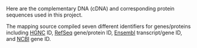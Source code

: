 Here are the complementary DNA (cDNA) and corresponding protein sequences used in this project.

The mapping source compiled seven different identifiers for genes/proteins including [HGNC](https://www.genenames.org/) ID, [RefSeq](https://www.ncbi.nlm.nih.gov/refseq/) gene/protein ID, [Ensembl](https://www.ensembl.org/index.html) transcript/gene ID, and [NCBI](https://www.ncbi.nlm.nih.gov/gene) gene ID. 
